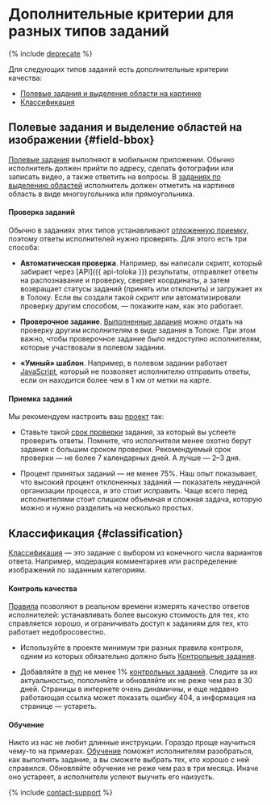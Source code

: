 # Дополнительные критерии для разных типов заданий

{% include [deprecate](../../_includes/deprecate.md) %}

Для следующих типов заданий есть дополнительные критерии качества:

- [Полевые задания и выделение области на картинке](#field-bbox)
- [Классификация](#classification)

## Полевые задания и выделение областей на изображении {#field-bbox}

[Полевые задания](walk.md) выполняют в мобильном приложении. Обычно исполнитель должен прийти по адресу, сделать фотографии или записать видео, а также ответить на вопросы. В [заданиях по выделению областей](selection.md) исполнитель должен отметить на картинке область в виде многоугольника или прямоугольника.

#### Проверка заданий

Обычно в заданиях этих типов устанавливают [отложенную приемку](accept.md), поэтому ответы исполнителей нужно проверять. Для этого есть три способа:

- **Автоматическая проверка**. Например, вы написали скрипт, который забирает через [API]({{ api-toloka }}) результаты, отправляет ответы на распознавание и проверку, сверяет координаты, а затем возвращает статусы заданий (принять или отклонить) и загружает их в Толоку. Если вы создали такой скрипт или автоматизировали проверку другим способом, — покажите нам, как это работает.

- **Проверочное задание**. [Выполненные задания](../../glossary.md#completed-tasks) можно отдать на проверку другим исполнителям в виде задания в Толоке. При этом важно, чтобы проверочное задание было недоступно исполнителям, которые участвовали в полевом задании.

- **«Умный» шаблон**. Например, в полевом задании работает [JavaScript](spec-advanced.md), который не позволяет исполнителю отправить ответы, если он находится более чем в 1 км от метки на карте.

#### Приемка заданий

Мы рекомендуем настроить ваш [проект](../../glossary.md#project) так:

- Ставьте такой [срок проверки](../../glossary.md#review-period) задания, за который вы успеете проверить ответы. Помните, что исполнители менее охотно берут задания с большим сроком проверки. Рекомендуемый срок проверки — не более 7 календарных дней. А лучше — 2–3 дня.

- Процент принятых заданий — не менее 75%. Наш опыт показывает, что высокий процент отклоненных заданий — показатель неудачной организации процесса, и это стоит исправить. Чаще всего перед исполнителями стоит слишком объемная и сложная задача, которую можно и нужно разделить на несколько простых.

## Классификация {#classification}

[Классификация](categorization.md) — это задание с выбором из конечного числа вариантов ответа. Например, модерация комментариев или распределение изображений по заданным категориям.

#### Контроль качества

[Правила](control.md) позволяют в реальном времени измерять качество ответов исполнителей: устанавливать более высокую стоимость для тех, кто справляется хорошо, и ограничивать доступ к заданиям для тех, кто работает недобросовестно.

- Используйте в проекте минимум три разных правила контроля, одним из которых обязательно должно быть [Контрольные задания](goldenset.md).

- Добавляйте в [пул](../../glossary.md#pool) не менее 1% [контрольных заданий](pool.md). Следите за их актуальностью, пополняйте и обновляйте их не реже чем раз в 30 дней. Страницы в интернете очень динамичны, и еще недавно работающая ссылка может показать ошибку 404, а информация на странице — устареть.

#### Обучение

Никто из нас не любит длинные инструкции. Гораздо проще научиться чему-то на примерах. [Обучение](train.md) поможет исполнителям разобраться, как выполнять задание, а вы сможете выбрать тех, кто хорошо с ней справился. Обновляйте обучение не реже чем раз в три месяца. Иначе оно устареет, а исполнители успеют выучить его наизусть.

{% include [contact-support](../_includes/contact-support.md) %}